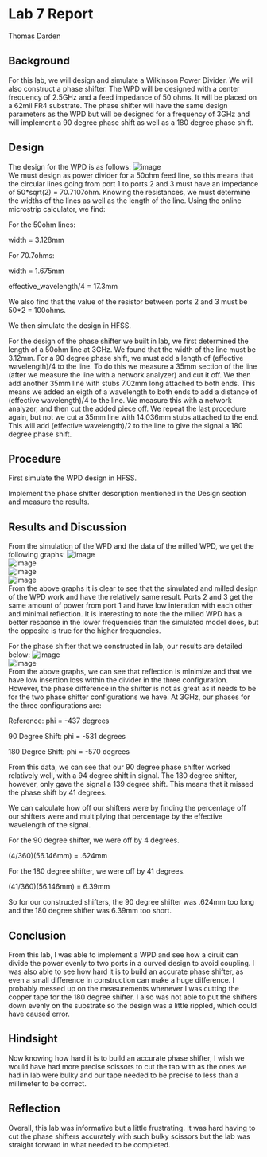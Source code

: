 # Lab 7 Report
Thomas Darden

## Background
For this lab, we will design and simulate a Wilkinson Power Divider. We will also construct a phase shifter. The WPD will be designed with a center frequency of 2.5GHz and a feed impedance of 50 ohms. It will be placed on a 62mil FR4 substrate. The phase shifter will have the same design parameters as the WPD but will be designed for a frequency of 3GHz and will implement a 90 degree phase shift as well as a 180 degree phase shift.

## Design
The design for the WPD is as follows:
![image](https://github.com/CourseReps/ECEN452-Spring2016/blob/master/Students/td2016/Lab7/Wilkinson-coupler.png)<br>
We must design as power divider for a 50ohm feed line, so this means that the circular lines going from port 1 to ports 2 and 3 must have an impedance of 50*sqrt(2) = 70.7107ohm. Knowing the resistances, we must determine the widths of the lines as well as the length of the line. Using the online microstrip calculator, we find:

For the 50ohm lines:

width = 3.128mm

For 70.7ohms:

width = 1.675mm

effective_wavelength/4 = 17.3mm

We also find that the value of the resistor between ports 2 and 3 must be 50*2 = 100ohms.

We then simulate the design in HFSS.

For the design of the phase shifter we built in lab, we first determined the length of a 50ohm line at 3GHz. We found that the width of the line must be 3.12mm. For a 90 degree phase shift, we must add a length of (effective wavelength)/4 to the line. To do this we measure a 35mm section of the line (after we measure the line with a network analyzer) and cut it off. We then add another 35mm line with stubs 7.02mm long attached to both ends. This means we added an eigth of a wavelength to both ends to add a distance of (effective wavelength)/4 to the line. We measure this with a network analyzer, and then cut the added piece off. We repeat the last procedure again, but not we cut a 35mm line with 14.036mm stubs attached to the end. This will add (effective wavelength)/2 to the line to give the signal a 180 degree phase shift.

## Procedure
First simulate the WPD design in HFSS.

Implement the phase shifter description mentioned in the Design section and measure the results.

## Results and Discussion
From the simulation of the WPD and the data of the milled WPD, we get the following graphs:
![image](https://github.com/CourseReps/ECEN452-Spring2016/blob/master/Students/td2016/Lab7/Milled_WPD_Phase.png)<br>
![image](https://github.com/CourseReps/ECEN452-Spring2016/blob/master/Students/td2016/Lab7/Milled_WPD_dB.png)<br>
![image](https://github.com/CourseReps/ECEN452-Spring2016/blob/master/Students/td2016/Lab7/Simulated_WPD_dB.png)<br>
![image](https://github.com/CourseReps/ECEN452-Spring2016/blob/master/Students/td2016/Lab7/Simulated_WPD_Phase.png)<br>
From the above graphs it is clear to see that the simulated and milled design of the WPD work and have the relatively same result. Ports 2 and 3 get the same amount of power from port 1 and have low interation with each other and minimal reflection. It is interesting to note the the milled WPD has a better response in the lower frequencies than the simulated model does, but the opposite is true for the higher frequencies. 

For the phase shifter that we constructed in lab, our results are detailed below:
![image](https://github.com/CourseReps/ECEN452-Spring2016/blob/master/Students/td2016/Lab7/Phase_Shifter_dB.png)<br>
![image](https://github.com/CourseReps/ECEN452-Spring2016/blob/master/Students/td2016/Lab7/Phase_Shifter_Phase.png)<br>
From the above graphs, we can see that reflection is minimize and that we have low insertion loss within the divider in the three configuration. However, the phase difference in the shifter is not as great as it needs to be for the two phase shifter configurations we have. At 3GHz, our phases for the three configurations are:

Reference: phi = -437 degrees

90 Degree Shift: phi = -531 degrees

180 Degree Shift: phi = -570 degrees

From this data, we can see that our 90 degree phase shifter worked relatively well, with a 94 degree shift in signal. The 180 degree shifter, however, only gave the signal a 139 degree shift. This means that it missed the phase shift by 41 degrees.

We can calculate how off our shifters were by finding the percentage off our shifters were and multiplying that percentage by the effective wavelength of the signal. 

For the 90 degree shifter, we were off by 4 degrees.

(4/360)(56.146mm) = .624mm

For the 180 degree shifter, we were off by 41 degrees.

(41/360)(56.146mm) = 6.39mm

So for our constructed shifters, the 90 degree shifter was .624mm too long and the 180 degree shifter was 6.39mm too short.

## Conclusion
From this lab, I was able to implement a WPD and see how a ciruit can divide the power evenly to two ports in a curved design to avoid coupling. I was also able to see how hard it is to build an accurate phase shifter, as even a small difference in construction can make a huge difference. I probably messed up on the measurements whenever I was cutting the copper tape for the 180 degree shifter. I also was not able to put the shifters down evenly on the substrate so the design was a little rippled, which could have caused error.

## Hindsight
Now knowing how hard it is to build an accurate phase shifter, I wish we would have had more precise scissors to cut the tap with as the ones we had in lab were bulky and our tape needed to be precise to less than a millimeter to be correct.

## Reflection
Overall, this lab was informative but a little frustrating. It was hard having to cut the phase shifters accurately with such bulky scissors but the lab was straight forward in what needed to be completed. 
